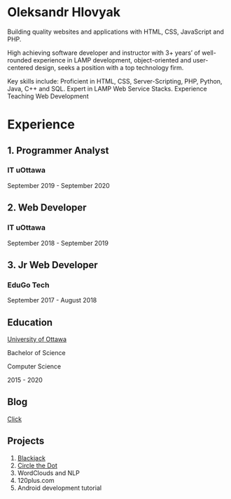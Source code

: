 # Oleksandr Hlovyak

Building quality websites and applications with HTML, CSS, JavaScript and PHP.

High achieving software developer and instructor with 3+ years’ of well-rounded experience in LAMP development, object-oriented and user-centered design, seeks a position with a top technology firm.

Key skills include: Proficient in HTML, CSS, Server-Scripting, PHP, Python, Java, C++ and SQL. Expert in LAMP Web Service Stacks. Experience Teaching Web Development

# Experience

## 1. Programmer Analyst
### IT uOttawa
September 2019 - September 2020

## 2. Web Developer 
### IT uOttawa
September 2018 - September 2019

## 3. Jr Web Developer 
### EduGo Tech
September 2017 - August 2018


## Education

[University of Ottawa](https://www.uottawa.ca/en)

Bachelor of Science

Computer Science

2015 - 2020

## Blog

[Click](https://deesims.github.io/blog)

## Projects

1. [Blackjack](https://deesims.github.io/blackjack-in-python)
2. [Circle the Dot](https://deesims.github.io/circle_dot)
3. WordClouds and NLP
4. 120plus.com
5. Android development tutorial
